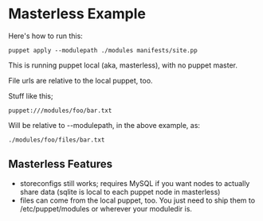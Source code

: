 # Masterless Example

Here's how to run this:

    puppet apply --modulepath ./modules manifests/site.pp

This is running puppet local (aka, masterless), with no puppet master.

File urls are relative to the local puppet, too.

Stuff like this;

    puppet:///modules/foo/bar.txt

Will be relative to --modulepath, in the above example, as:

    ./modules/foo/files/bar.txt

## Masterless Features

* storeconfigs still works; requires MySQL if you want nodes to actually share
  data (sqlite is local to each puppet node in masterless)
* files can come from the local puppet, too. You just need to ship them to
  /etc/puppet/modules or wherever your moduledir is.

